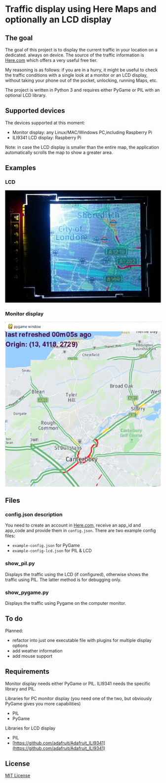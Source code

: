 # Traffic display using Here Maps and optionally an LCD display

## The goal 

The goal of this project is to display the current traffic in your location on a dedicated. always on device. The source of the traffic information is [Here.com](http://www.here.com) which offers a very useful free tier. 

My reasoning is as follows: if you are in a hurry, it might be useful to check the traffic conditions with a single look at a monitor or an LCD display, without taking your phone out of the pocket, unlocking, running Maps, etc.

The project is written in Python 3 and requires either PyGame or PIL with an optional LCD library.

## Supported devices

The devices supported at this moment:
+ Monitor display: any Linux/MAC/Windows PC,including Raspberry Pi
+ ILI9341 LCD display: Raspberry Pi 

Note: in case the LCD display is smaller than the entire map, the application automatically scrolls the map to show a greater area.

## Examples

### LCD

![Traffic in London](lcd.jpg)

### Monitor display

![Traffic around Canterbury](pygame.png)

## Files

### config.json description

You need to create an account in [Here.com](http://www.here.com), receive an app_id and app_code and provide them in `config.json`. There are two example config files:
* `example-config.json` for PyGame
* `example-config-lcd.json` for PIL & LCD

### show_pil.py

Displays the traffic using the LCD (if configured), otherwise shows the traffic using PIL. The latter method is for debugging only.

### show_pygame.py

Displays the traffic using Pygame on the computer monitor.

## To do

Planned:
- refactor into just one executable file with plugins for multiple display options
- add weather information
- add mouse support

## Requirements

Monitor display needs either PyGame or PIL. ILI9341 needs the specific library and PIL.

Libraries for PC monitor display (you need one of the two, but obviously PyGame gives you more capabilities)
* PIL
* PyGame

Libraries for LCD display
* PIL
* [https://github.com/adafruit/Adafruit_ILI9341](https://github.com/adafruit/Adafruit_ILI9341)

## License

[MIT License](LICENSE)


